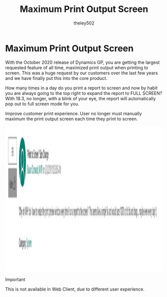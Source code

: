 ﻿---
title: Maximum Print Output Screen 
description: New in October 2020 - Maximum Print Output Screen
ms.date: 10/01/2020
ms.topic: article
ms.prod: dynamics-gp
author: theley502
ms.author: theley
manager: edupont
---

# Maximum Print Output Screen

With the October 2020 release of Dynamics GP, you are getting the largest requested feature of all time, maximized print output when printing to screen. This was a huge request by our customers over the last few years and we have finally put this into the core product.

How many times in a day do you print a report to screen and now by habit you are always going to the top right to expand the report to FULL SCREEN? With 18.3, no longer, with a blink of your eye, the report will automatically pop out to full screen mode for you.

Improve customer print experience. User no longer must manually maximum the print output screen each time they print to screen.

<img src="media/image85.png" alt="Print to Screen showing maximized screen output window" width="689" height="467" />

> [!IMPORTANT]
> This is not available in Web Client, due to different user experience.
